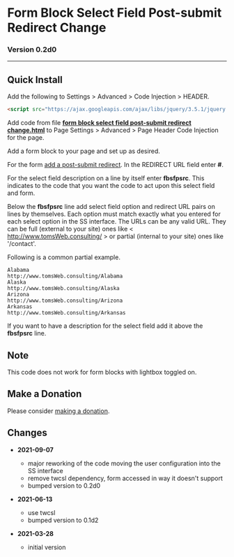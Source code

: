 # Form Block Select Field Post-submit Redirect Change

### Version 0.2d0

---

## Quick Install

Add the following to Settings > Advanced > Code Injection > HEADER.

```html
<script src="https://ajax.googleapis.com/ajax/libs/jquery/3.5.1/jquery.min.js"></script>
```

Add code from file
**[form block select field post-submit redirect change.html](form%20block%20select%20field%20post-submit%20redirect%20change.html#L1)**
to Page Settings > Advanced > Page Header Code Injection for the page.

Add a form block to your page and set up as desired.

For the form
[add a post-submit redirect](https://support.squarespace.com/hc/en-us/articles/206566737-Form-Blocks#toc-add-a-post-submit-message-or-redirect).
In the REDIRECT URL field enter **#**.

For the select field description on a line by itself enter **fbsfpsrc**. This
indicates to the code that you want the code to act upon this select field and
form.

Below the **fbsfpsrc** line add select field option and redirect URL pairs on
lines by themselves. Each option must match exactly what you entered for each
select option in the SS interface. The URLs can be any valid URL. They can be
full (external to your site) ones like < http://www.tomsWeb.consulting/ > or
partial (internal to your site) ones like '/contact'.

Following is a common partial example.

```
Alabama
http://www.tomsWeb.consulting/Alabama
Alaska
http://www.tomsWeb.consulting/Alaska
Arizona
http://www.tomsWeb.consulting/Arizona
Arkansas
http://www.tomsWeb.consulting/Arkansas
```

If you want to have a description for the select field add it above the
**fbsfpsrc** line.

## Note

This code does not work for form blocks with lightbox toggled on.

## Make a Donation

Please consider [making a donation](https://github.com/tomsWebConsulting/twcsl#make-a-donation).

## Changes

* **2021-09-07**

  * major reworking of the code moving the user configuration into the SS
    interface
  * remove twcsl dependency, form accessed in way it doesn't support
  * bumped version to 0.2d0
  
* **2021-06-13**

  * use twcsl
  * bumped version to 0.1d2
  
* **2021-03-28**

  * initial version
